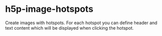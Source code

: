 h5p-image-hotspots
==================

Create images with hotspots. For each hotspot you can define header and text content which will be displayed when clicking the hotspot.
